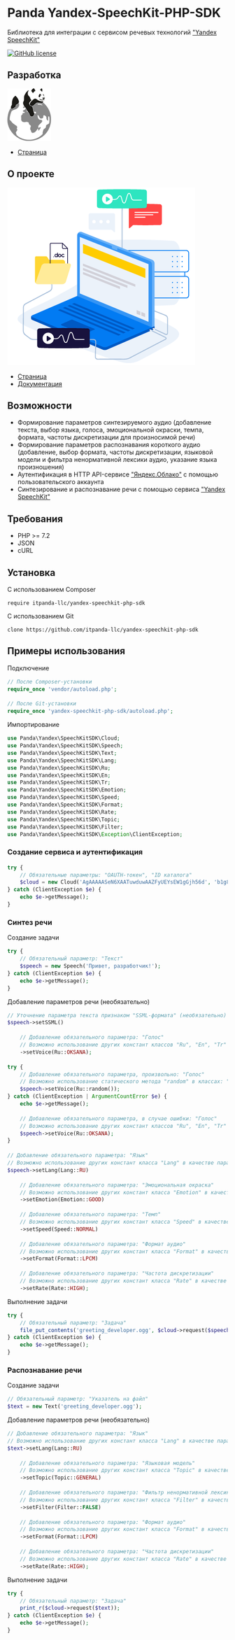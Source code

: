 # Panda Yandex-SpeechKit-PHP-SDK

Библиотека для интеграции с сервисом речевых технологий ["Yandex SpeechKit"](https://cloud.yandex.ru/services/speechkit)

[![GitHub license](https://img.shields.io/badge/license-MIT-blue)](LICENSE)

## Разработка

[![](___logo100x120.png)](https://github.com/itpanda-llc)

* [Страница](https://github.com/itpanda-llc)

## О проекте

[![](speechkit.d54a8cde.png)](https://cloud.yandex.ru/services/speechkit)

* [Страница](https://cloud.yandex.ru/services/speechkit)
* [Документация](https://cloud.yandex.ru/docs/speechkit)

## Возможности

* Формирование параметров синтезируемого аудио (добавление текста, выбор языка, голоса, эмоциональной окраски, темпа, формата, частоты дискретизации для произносимой речи)
* Формирование параметров распознавания короткого аудио (добавление, выбор формата, частоты дискретизации, языковой модели и фильтра ненормативной лексики аудио, указание языка произношения)
* Аутентификация в HTTP API-сервисе ["Яндекс.Облако"](https://cloud.yandex.ru) с помощью пользовательского аккаунта
* Синтезирование и распознавание речи с помощью сервиса ["Yandex SpeechKit"](https://cloud.yandex.ru/services/speechkit)

## Требования

* PHP >= 7.2
* JSON
* cURL

## Установка

С использованием Composer

```
require itpanda-llc/yandex-speechkit-php-sdk
```

С использованием Git

```
clone https://github.com/itpanda-llc/yandex-speechkit-php-sdk
```

## Примеры использования

Подключение

```php
// После Composer-установки
require_once 'vendor/autoload.php';

// После Git-установки
require_once 'yandex-speechkit-php-sdk/autoload.php';
```

Импортирование

```php
use Panda\Yandex\SpeechKitSDK\Cloud;
use Panda\Yandex\SpeechKitSDK\Speech;
use Panda\Yandex\SpeechKitSDK\Text;
use Panda\Yandex\SpeechKitSDK\Lang;
use Panda\Yandex\SpeechKitSDK\Ru;
use Panda\Yandex\SpeechKitSDK\En;
use Panda\Yandex\SpeechKitSDK\Tr;
use Panda\Yandex\SpeechKitSDK\Emotion;
use Panda\Yandex\SpeechKitSDK\Speed;
use Panda\Yandex\SpeechKitSDK\Format;
use Panda\Yandex\SpeechKitSDK\Rate;
use Panda\Yandex\SpeechKitSDK\Topic;
use Panda\Yandex\SpeechKitSDK\Filter;
use Panda\Yandex\SpeechKitSDK\Exception\ClientException;
```

### Создание сервиса и аутентификация

```php
try {
    // Обязательные параметры: "OAUTH-токен", "ID каталога"
    $cloud = new Cloud('AgAAAAASeN6XAATuwduwAAZFyUEYsEW1gGjh56d', 'b1g89h70fg5jgg8e1j4d');
} catch (ClientException $e) {
    echo $e->getMessage();
}
```

### Синтез речи

Создание задачи

```php
try {
    // Обязательный параметр: "Текст"
    $speech = new Speech('Привет, разработчик!');
} catch (ClientException $e) {
    echo $e->getMessage();
}
```

Добавление параметров речи (необязательно)

```php
// Уточнение параметра текста признаком "SSML-формата" (необязательно)
$speech->setSSML()

    // Добавление обязательного параметра: "Голос"
    // Возможно использование других констант классов "Ru", "En", "Tr" в качестве параметра
    ->setVoice(Ru::OKSANA);

try {
    // Добавление обязательного параметра, произвольно: "Голос"
    // Возможно использование статического метода "random" в классах: "Ru", "En", "Tr"
    $speech->setVoice(Ru::random());
} catch (ClientException | ArgumentCountError $e) {
    echo $e->getMessage();

    // Добавление обязательного параметра, в случае ошибки: "Голос"
    // Возможно использование других констант классов "Ru", "En", "Tr" в качестве параметра
    $speech->setVoice(Ru::OKSANA);
}

// Добавление обязательного параметра: "Язык"
// Возможно использование других констант класса "Lang" в качестве параметра
$speech->setLang(Lang::RU)

    // Добавление обязательного параметра: "Эмоциональная окраска"
    // Возможно использование других констант класса "Emotion" в качестве параметра
    ->setEmotion(Emotion::GOOD)

    // Добавление обязательного параметра: "Темп"
    // Возможно использование других констант класса "Speed" в качестве параметра
    ->setSpeed(Speed::NORMAL)

    // Добавление обязательного параметра: "Формат аудио"
    // Возможно использование других констант класса "Format" в качестве параметра
    ->setFormat(Format::LPCM)

    // Добавление обязательного параметра: "Частота дискретизации"
    // Возможно использование других констант класса "Rate" в качестве параметра
    ->setRate(Rate::HIGH);
```

Выполнение задачи

```php
try {
    // Обязательный параметр: "Задача"
    file_put_contents('greeting_developer.ogg', $cloud->request($speech));
} catch (ClientException $e) {
    echo $e->getMessage();
}
```

### Распознавание речи

Создание задачи

```php
// Обязательный параметр: "Указатель на файл"
$text = new Text('greeting_developer.ogg');
```

Добавление параметров речи (необязательно)

```php
// Добавление обязательного параметра: "Язык"
// Возможно использование других констант класса "Lang" в качестве параметра
$text->setLang(Lang::RU)

    // Добавление обязательного параметра: "Языковая модель"
    // Возможно использование других констант класса "Topic" в качестве параметра
    ->setTopic(Topic::GENERAL)

    // Добавление обязательного параметра: "Фильтр ненормативной лексики"
    // Возможно использование других констант класса "Filter" в качестве параметра
    ->setFilter(Filter::FALSE)

    // Добавление обязательного параметра: "Формат аудио"
    // Возможно использование других констант класса "Format" в качестве параметра
    ->setFormat(Format::LPCM)

    // Добавление обязательного параметра: "Частота дискретизации"
    // Возможно использование других констант класса "Rate" в качестве параметра
    ->setRate(Rate::HIGH);
```

Выполнение задачи

```php
try {
    // Обязательный параметр: "Задача"
    print_r($cloud->request($text));
} catch (ClientException $e) {
    echo $e->getMessage();
}
```
